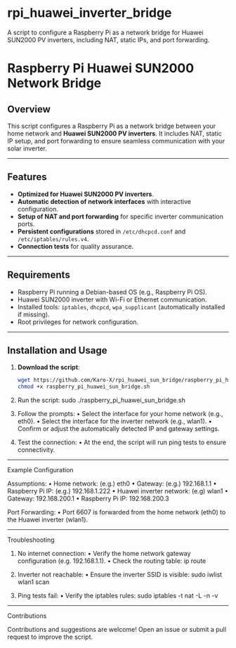 # rpi_huawei_inverter_bridge
A script to configure a Raspberry Pi as a network bridge for Huawei SUN2000 PV inverters, including NAT, static IPs, and port forwarding.

# Raspberry Pi Huawei SUN2000 Network Bridge

## Overview

This script configures a Raspberry Pi as a network bridge between your home network and **Huawei SUN2000 PV inverters**. It includes NAT, static IP setup, and port forwarding to ensure seamless communication with your solar inverter.

---

## Features

- **Optimized for Huawei SUN2000 PV inverters**.
- **Automatic detection of network interfaces** with interactive configuration.
- **Setup of NAT and port forwarding** for specific inverter communication ports.
- **Persistent configurations** stored in `/etc/dhcpcd.conf` and `/etc/iptables/rules.v4`.
- **Connection tests** for quality assurance.

---

## Requirements

- Raspberry Pi running a Debian-based OS (e.g., Raspberry Pi OS).
- Huawei SUN2000 inverter with Wi-Fi or Ethernet communication.
- Installed tools: `iptables`, `dhcpcd`, `wpa_supplicant` (automatically installed if missing).
- Root privileges for network configuration.

---

## Installation and Usage

1. **Download the script**:
   ```bash
   wget https://github.com/Karo-X/rpi_huawei_sun_bridge/raspberry_pi_huawei_sun_bridge.sh
   chmod +x raspberry_pi_huawei_sun_bridge.sh

2.	Run the script:
   sudo ./raspberry_pi_huawei_sun_bridge.sh

3.	Follow the prompts:
	•	Select the interface for your home network (e.g., eth0).
	•	Select the interface for the inverter network (e.g., wlan1).
	•	Confirm or adjust the automatically detected IP and gateway settings.

5.	Test the connection:
	•	At the end, the script will run ping tests to ensure connectivity.

----

Example Configuration

Assumptions:
	•	Home network: (e.g.) eth0
	•	Gateway: (e.g.) 192.168.1.1
	•	Raspberry Pi IP: (e.g.) 192.168.1.222
	•	Huawei inverter network: (e.g) wlan1
	•	Gateway: 192.168.200.1
	•	Raspberry Pi IP: 192.168.200.3

Port Forwarding:
	•	Port 6607 is forwarded from the home network (eth0) to the Huawei inverter (wlan1).

----

Troubleshooting

1.	No internet connection:
	•	Verify the home network gateway configuration (e.g. 192.168.1.1).
	•	Check the routing table: ip route

2.	Inverter not reachable:
	•	Ensure the inverter SSID is visible: sudo iwlist wlan1 scan

3.	Ping tests fail:
	•	Verify the iptables rules: sudo iptables -t nat -L -n -v

----

Contributions

Contributions and suggestions are welcome! Open an issue or submit a pull request to improve the script.
